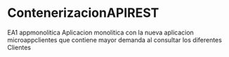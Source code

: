 # ContenerizacionAPIREST
EA1 appmonolitica
Aplicacion monolitica con la nueva aplicacion microappclientes que contiene mayor demanda al consultar los diferentes Clientes